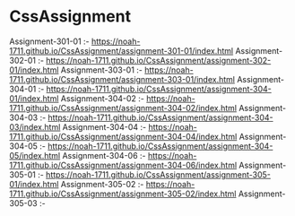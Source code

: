 # CssAssignment


Assignment-301-01 :-  https://noah-1711.github.io/CssAssignment/assignment-301-01/index.html
Assignment-302-01 :-  https://noah-1711.github.io/CssAssignment/assignment-302-01/index.html
Assignment-303-01 :-  https://noah-1711.github.io/CssAssignment/assignment-303-01/index.html
Assignment-304-01 :-  https://noah-1711.github.io/CssAssignment/assignment-304-01/index.html
Assignment-304-02 :-  https://noah-1711.github.io/CssAssignment/assignment-304-02/index.html
Assignment-304-03 :-  https://noah-1711.github.io/CssAssignment/assignment-304-03/index.html
Assignment-304-04 :-  https://noah-1711.github.io/CssAssignment/assignment-304-04/index.html
Assignment-304-05 :-  https://noah-1711.github.io/CssAssignment/assignment-304-05/index.html
Assignment-304-06 :-  https://noah-1711.github.io/CssAssignment/assignment-304-06/index.html
Assignment-305-01 :-  https://noah-1711.github.io/CssAssignment/assignment-305-01/index.html
Assignment-305-02 :-  https://noah-1711.github.io/CssAssignment/assignment-305-02/index.html
Assignment-305-03 :-  

